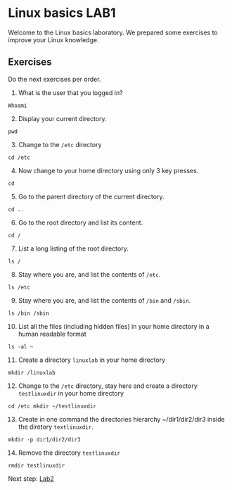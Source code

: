 # Linux basics LAB1

Welcome to the Linux basics laboratory. We prepared some exercises to improve your Linux knowledge.

## Exercises

Do the next exercises per order.

1. What is the user that you logged in?
```
Whoami
```

2. Display your current directory.
```
pwd
```

3. Change to the `/etc` directory
```
cd /etc
```

4. Now change to your home directory using only 3 key presses.
```
cd 
```

5. Go to the parent directory of the current directory.
```
cd ..
```

6. Go to the root directory and list its content.
```
cd /
```

7. List a long listing of the root directory.
```
ls /
```

8. Stay where you are, and list the contents of `/etc`.
```
ls /etc
```

9. Stay where you are, and list the contents of `/bin` and `/sbin`.
```
ls /bin /sbin
```

10. List all the files (including hidden files) in your home directory in a human readable format
```
ls -al ~
```

11. Create a directory `linuxlab` in your home directory
```
mkdir /linuxlab
```

12. Change to the `/etc` directory, stay here and create a directory `testlinuxdir` in your home directory
```
cd /etc mkdir ~/testlinuxdir
```

13. Create in one command the directories hierarchy ~/dir1/dir2/dir3 inside the diretory `textlinuxdir`.
```
mkdir -p dir1/dir2/dir3
```

14. Remove the directory `testlinuxdir`
```
rmdir testlinuxdir
```


Next step: [Lab2](lab2.md)
